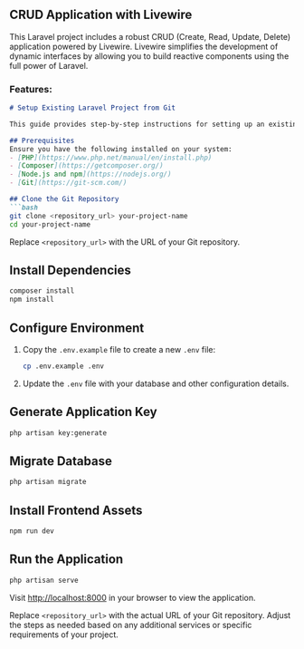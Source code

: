 ## CRUD Application with Livewire

This Laravel project includes a robust CRUD (Create, Read, Update, Delete) application powered by Livewire. Livewire simplifies the development of dynamic interfaces by allowing you to build reactive components using the full power of Laravel.

### Features:


```markdown
# Setup Existing Laravel Project from Git

This guide provides step-by-step instructions for setting up an existing Laravel project from a Git repository on a new development environment.

## Prerequisites
Ensure you have the following installed on your system:
- [PHP](https://www.php.net/manual/en/install.php)
- [Composer](https://getcomposer.org/)
- [Node.js and npm](https://nodejs.org/)
- [Git](https://git-scm.com/)

## Clone the Git Repository
```bash
git clone <repository_url> your-project-name
cd your-project-name
```

Replace `<repository_url>` with the URL of your Git repository.

## Install Dependencies
```bash
composer install
npm install
```

## Configure Environment
1. Copy the `.env.example` file to create a new `.env` file:
    ```bash
    cp .env.example .env
    ```

2. Update the `.env` file with your database and other configuration details.

## Generate Application Key
```bash
php artisan key:generate
```

## Migrate Database
```bash
php artisan migrate
```

## Install Frontend Assets
```bash
npm run dev
```

## Run the Application
```bash
php artisan serve
```

Visit [http://localhost:8000](http://localhost:8000) in your browser to view the application.


Replace `<repository_url>` with the actual URL of your Git repository. Adjust the steps as needed based on any additional services or specific requirements of your project.
